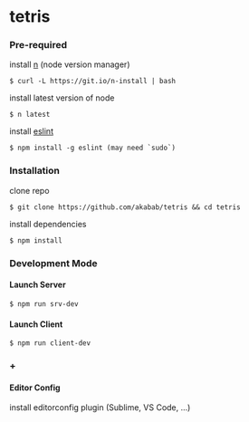 # tetris


### Pre-required

install [n](https://github.com/tj/n) (node version manager)
```
$ curl -L https://git.io/n-install | bash
```
install latest version of node
```
$ n latest
```

install [eslint](http://eslint.org/docs/user-guide/getting-started)
```
$ npm install -g eslint (may need `sudo`)
```

### Installation

clone repo
```
$ git clone https://github.com/akabab/tetris && cd tetris
```

install dependencies
```
$ npm install
```

### Development Mode

#### Launch Server

```
$ npm run srv-dev
```

#### Launch Client

```
$ npm run client-dev
```

### +

#### Editor Config

install editorconfig plugin (Sublime, VS Code, ...)


